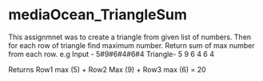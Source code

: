 # mediaOcean_TriangleSum
This assignmnet was to create a triangle from given list of numbers.
Then for each row of triangle find maximum number. 
Return sum of max number from each row.
e.g Input - 5#9#6#4#6#4
Triangle- 
5
9 6
4 6 4

Returns Row1 max (5) + Row2 Max (9) + Row3 max (6) = 20
